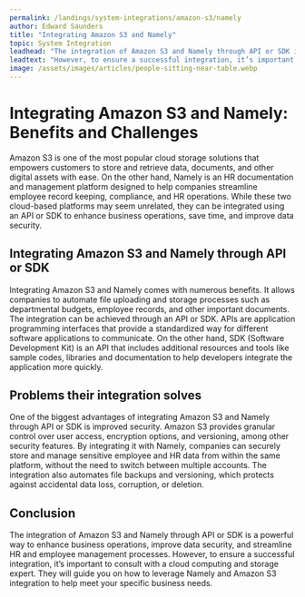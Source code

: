 ```yaml
---
permalink: /landings/system-integrations/amazon-s3/namely
author: Edward Saunders
title: "Integrating Amazon S3 and Namely"
topic: System Integration
leadhead: "The integration of Amazon S3 and Namely through API or SDK is a powerful way to enhance business operations, improve data security, and streamline HR and employee management processes"
leadtext: "However, to ensure a successful integration, it’s important to consult with a cloud computing and storage expert. They will guide you on how to leverage Namely and Amazon S3 integration to help meet your specific business needs."
image: /assets/images/articles/people-sitting-near-table.webp
---
```

<div class="arttext">	<h1>Integrating Amazon S3 and Namely: Benefits and Challenges</h1>
	<p>
		Amazon S3 is one of the most popular cloud storage solutions that empowers customers to store and retrieve data, documents, and other digital assets with ease. On the other hand, Namely is an HR documentation and management platform designed to help companies streamline employee record keeping, compliance, and HR operations. While these two cloud-based platforms may seem unrelated, they can be integrated using an API or SDK to enhance business operations, save time, and improve data security.
	</p>
	<h2>Integrating Amazon S3 and Namely through API or SDK</h2>
	<p>
		Integrating Amazon S3 and Namely comes with numerous benefits. It allows companies to automate file uploading and storage processes such as departmental budgets, employee records, and other important documents. The integration can be achieved through an API or SDK. APIs are application programming interfaces that provide a standardized way for different software applications to communicate. On the other hand, SDK (Software Development Kit) is an API that includes additional resources and tools like sample codes, libraries and documentation to help developers integrate the application more quickly.
	</p>
	<h2>Problems their integration solves</h2>
	<p>
		One of the biggest advantages of integrating Amazon S3 and Namely through API or SDK is improved security. Amazon S3 provides granular control over user access, encryption options, and versioning, among other security features. By integrating it with Namely, companies can securely store and manage sensitive employee and HR data from within the same platform, without the need to switch between multiple accounts. The integration also automates file backups and versioning, which protects against accidental data loss, corruption, or deletion.
	</p>
	<h2>Conclusion</h2>
	<p>
		The integration of Amazon S3 and Namely through API or SDK is a powerful way to enhance business operations, improve data security, and streamline HR and employee management processes. However, to ensure a successful integration, it’s important to consult with a cloud computing and storage expert. They will guide you on how to leverage Namely and Amazon S3 integration to help meet your specific business needs.
	</p>
</div>
